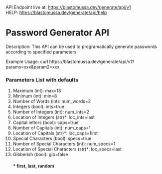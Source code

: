 API Endpoint live at: https://blastomussa.dev/generate/api/v1 <br/>
HELP: https://blastomussa.dev/generate/api/help

<h1>Password Generator API</h1>
<p>Description: This API can be used to programatically generate passwords according to specified parameters</p>
<p>Example Usage: curl https://blastomussa.dev/generate/api/v1&quest;params=xxx&#38;param2=xxx</p>
<h3>Parameters List with defaults</h3>
<ol>
  <li>Maximum (int): max=18</li>
  <li>Minimum (int): min=8</li>
  <li>Number of Words (int): num_words=2</li>
  <li>Integers (bool): ints=true</li>
  <li>Number of Integers (int): num_ints=2</li>
  <li>Location of Integers (str)*: loc_ints=last</li>
  <li>Capital letters (bool): caps=true</li>
  <li>Number of Capitals (int): num_caps=1</li>
  <li>Location of Capitals (str)*: loc_caps=first</li>
  <li>Special Characters (bool): specs=true</li>
  <li>Number of Special Characters (int): num_specs=1</li>
  <li>Location of Special Characters (str)*: loc_specs=last</li>
  <li>Gibberish (bool): gib=false</li>
  <h4>* first, last, random</h4>
<ol/>
